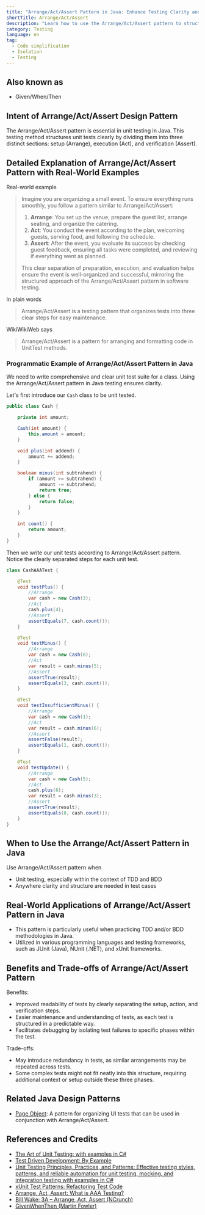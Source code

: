 ```yaml
---
title: "Arrange/Act/Assert Pattern in Java: Enhance Testing Clarity and Simplicity"
shortTitle: Arrange/Act/Assert
description: "Learn how to use the Arrange/Act/Assert pattern to structure your unit tests in Java. Improve readability and maintainability of your code with clear testing phases."
category: Testing
language: en
tag:
  - Code simplification
  - Isolation
  - Testing
---
```


## Also known as

* Given/When/Then

## Intent of Arrange/Act/Assert Design Pattern

The Arrange/Act/Assert pattern is essential in unit testing in Java. This testing method structures unit tests clearly by dividing them into three distinct sections: setup (Arrange), execution (Act), and verification (Assert).

## Detailed Explanation of Arrange/Act/Assert Pattern with Real-World Examples

Real-world example

> Imagine you are organizing a small event. To ensure everything runs smoothly, you follow a pattern similar to Arrange/Act/Assert:
>
> 1. **Arrange**: You set up the venue, prepare the guest list, arrange seating, and organize the catering.
> 2. **Act**: You conduct the event according to the plan, welcoming guests, serving food, and following the schedule.
> 3. **Assert**: After the event, you evaluate its success by checking guest feedback, ensuring all tasks were completed, and reviewing if everything went as planned.
>
> This clear separation of preparation, execution, and evaluation helps ensure the event is well-organized and successful, mirroring the structured approach of the Arrange/Act/Assert pattern in software testing.

In plain words

> Arrange/Act/Assert is a testing pattern that organizes tests into three clear steps for easy maintenance.

WikiWikiWeb says

> Arrange/Act/Assert is a pattern for arranging and formatting code in UnitTest methods.

### Programmatic Example of Arrange/Act/Assert Pattern in Java

We need to write comprehensive and clear unit test suite for a class. Using the Arrange/Act/Assert pattern in Java testing ensures clarity.

Let's first introduce our `Cash` class to be unit tested.

```java
public class Cash {

    private int amount;

    Cash(int amount) {
        this.amount = amount;
    }

    void plus(int addend) {
        amount += addend;
    }

    boolean minus(int subtrahend) {
        if (amount >= subtrahend) {
            amount -= subtrahend;
            return true;
        } else {
            return false;
        }
    }

    int count() {
        return amount;
    }
}
```

Then we write our unit tests according to Arrange/Act/Assert pattern. Notice the clearly separated steps for each unit test.

```java
class CashAAATest {

    @Test
    void testPlus() {
        //Arrange
        var cash = new Cash(3);
        //Act
        cash.plus(4);
        //Assert
        assertEquals(7, cash.count());
    }

    @Test
    void testMinus() {
        //Arrange
        var cash = new Cash(8);
        //Act
        var result = cash.minus(5);
        //Assert
        assertTrue(result);
        assertEquals(3, cash.count());
    }

    @Test
    void testInsufficientMinus() {
        //Arrange
        var cash = new Cash(1);
        //Act
        var result = cash.minus(6);
        //Assert
        assertFalse(result);
        assertEquals(1, cash.count());
    }

    @Test
    void testUpdate() {
        //Arrange
        var cash = new Cash(5);
        //Act
        cash.plus(6);
        var result = cash.minus(3);
        //Assert
        assertTrue(result);
        assertEquals(8, cash.count());
    }
}
```

## When to Use the Arrange/Act/Assert Pattern in Java

Use Arrange/Act/Assert pattern when

* Unit testing, especially within the context of TDD and BDD
* Anywhere clarity and structure are needed in test cases

## Real-World Applications of Arrange/Act/Assert Pattern in Java

* This pattern is particularly useful when practicing TDD and/or BDD methodologies in Java.
* Utilized in various programming languages and testing frameworks, such as JUnit (Java), NUnit (.NET), and xUnit frameworks.

## Benefits and Trade-offs of Arrange/Act/Assert Pattern

Benefits:

* Improved readability of tests by clearly separating the setup, action, and verification steps.
* Easier maintenance and understanding of tests, as each test is structured in a predictable way.
* Facilitates debugging by isolating test failures to specific phases within the test.

Trade-offs:

* May introduce redundancy in tests, as similar arrangements may be repeated across tests.
* Some complex tests might not fit neatly into this structure, requiring additional context or setup outside these three phases.

## Related Java Design Patterns

* [Page Object](https://java-design-patterns.com/patterns/page-object/): A pattern for organizing UI tests that can be used in conjunction with Arrange/Act/Assert.

## References and Credits

* [The Art of Unit Testing: with examples in C#](https://amzn.to/49IbdwO)
* [Test Driven Development: By Example](https://amzn.to/3wEwKbF)
* [Unit Testing Principles, Practices, and Patterns: Effective testing styles, patterns, and reliable automation for unit testing, mocking, and integration testing with examples in C#](https://amzn.to/4ayjpiM)
* [xUnit Test Patterns: Refactoring Test Code](https://amzn.to/4dHGDpm)
* [Arrange, Act, Assert: What is AAA Testing?](https://blog.ncrunch.net/post/arrange-act-assert-aaa-testing.aspx)
* [Bill Wake: 3A – Arrange, Act, Assert (NCrunch)](https://xp123.com/articles/3a-arrange-act-assert/)
* [GivenWhenThen (Martin Fowler)](https://martinfowler.com/bliki/GivenWhenThen.html)

